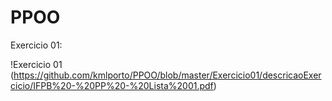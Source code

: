 # PPOO

Exercicio 01:

!Exercicio 01
(https://github.com/kmlporto/PPOO/blob/master/Exercicio01/descricaoExercicio/IFPB%20-%20PP%20-%20Lista%2001.pdf)
